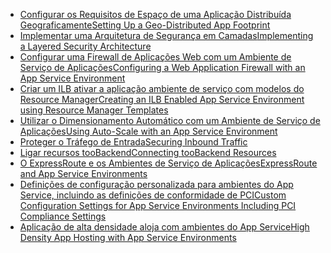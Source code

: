 * [<span data-ttu-id="578b5-101">Configurar os Requisitos de Espaço de uma Aplicação Distribuída Geograficamente</span><span class="sxs-lookup"><span data-stu-id="578b5-101">Setting Up a Geo-Distributed App Footprint</span></span>](../articles/app-service-web/app-service-app-service-environment-geo-distributed-scale.md)
* [<span data-ttu-id="578b5-102">Implementar uma Arquitetura de Segurança em Camadas</span><span class="sxs-lookup"><span data-stu-id="578b5-102">Implementing a Layered Security Architecture</span></span>](../articles/app-service-web/app-service-app-service-environment-layered-security.md) 
* [<span data-ttu-id="578b5-103">Configurar uma Firewall de Aplicações Web com um Ambiente de Serviço de Aplicações</span><span class="sxs-lookup"><span data-stu-id="578b5-103">Configuring a Web Application Firewall with an App Service Environment</span></span>](../articles/app-service-web/app-service-app-service-environment-web-application-firewall.md)
* [<span data-ttu-id="578b5-104">Criar um ILB ativar a aplicação ambiente de serviço com modelos do Resource Manager</span><span class="sxs-lookup"><span data-stu-id="578b5-104">Creating an ILB Enabled App Service Environment using Resource Manager Templates</span></span>](../articles/app-service-web/app-service-app-service-environment-create-ilb-ase-resourcemanager.md)
* [<span data-ttu-id="578b5-105">Utilizar o Dimensionamento Automático com um Ambiente de Serviço de Aplicações</span><span class="sxs-lookup"><span data-stu-id="578b5-105">Using Auto-Scale with an App Service Environment</span></span>](../articles/app-service/app-service-environment-auto-scale.md)
* [<span data-ttu-id="578b5-106">Proteger o Tráfego de Entrada</span><span class="sxs-lookup"><span data-stu-id="578b5-106">Securing Inbound Traffic</span></span>](../articles/app-service-web/app-service-app-service-environment-control-inbound-traffic.md)
* [<span data-ttu-id="578b5-107">Ligar recursos tooBackend</span><span class="sxs-lookup"><span data-stu-id="578b5-107">Connecting tooBackend Resources</span></span>](../articles/app-service-web/app-service-app-service-environment-securely-connecting-to-backend-resources.md)
* [<span data-ttu-id="578b5-108">O ExpressRoute e os Ambientes de Serviço de Aplicações</span><span class="sxs-lookup"><span data-stu-id="578b5-108">ExpressRoute and App Service Environments</span></span>](../articles/app-service-web/app-service-app-service-environment-network-configuration-expressroute.md)
* [<span data-ttu-id="578b5-109">Definições de configuração personalizada para ambientes do App Service, incluindo as definições de conformidade de PCI</span><span class="sxs-lookup"><span data-stu-id="578b5-109">Custom Configuration Settings for App Service Environments Including PCI Compliance Settings</span></span>](../articles/app-service-web/app-service-app-service-environment-custom-settings.md)
* [<span data-ttu-id="578b5-110">Aplicação de alta densidade aloja com ambientes do App Service</span><span class="sxs-lookup"><span data-stu-id="578b5-110">High Density App Hosting with App Service Environments</span></span>](../articles/app-service/app-service-high-density-hosting.md#recommended-configuration-for-high-density-hosting)

